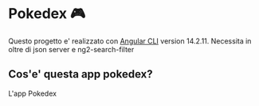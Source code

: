 # Pokedex :video_game:

Questo progetto e' realizzato con [Angular CLI](https://github.com/angular/angular-cli) version 14.2.11.
Necessita in oltre di json server e ng2-search-filter

## Cos'e' questa app pokedex?

L'app Pokedex 
